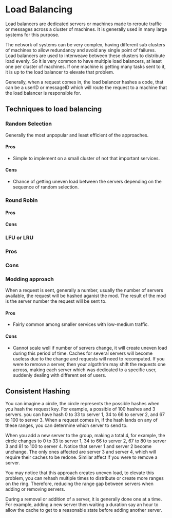 # Load Balancing
Load balancers are dedicated servers or machines made to reroute traffic or messages across a cluster of machines.
It is generally used in many large systems for this purpose.

The network of systems can be very complex, having different sub clusters of machines to allow redundancy and avoid any single point of failures.
Load balancers are used to interweave between these clusters to distribute load evenly.
So it is very common to have multiple load balancers, at least one per cluster of machines.
If one machine is getting many tasks sent to it, it is up to the load balancer to elevate that problem. 

Generally, when a request comes in, the load balancer hashes a code, that can be a userID or messageID which will route the request to a machine that the load balancer is responsible for.

## Techniques to load balancing

### Random Selection
Generally the most unpopular and least efficient of the approaches.

#### Pros
- Simple to implement on a small cluster of not that important services.

#### Cons
- Chance of getting uneven load between the servers depending on the sequence of random selection.

### Round Robin

#### Pros

#### Cons

### LFU or LRU

### Pros

### Cons

### Modding approach
When a request is sent, generally a number, usually the number of servers available, the request will be hashed aganist the mod.
The result of the mod is the server number the request will be sent to.

#### Pros
- Fairly common among smaller services with low-medium traffic.

#### Cons
- Cannot scale well if number of servers change, it will create uneven load during this period of time. Caches for several servers will become useless due to the change and requests will need to recomputed. If you were to remove a server, then your algothrim may shift the requests one across, making each server which was dedicated to a specific user, suddenly dealing with different set of users.

## Consistent Hashing
You can imagine a circle, the circle represents the possible hashes when you hash the request key.
For example, a possible of 100 hashes and 3 servers. you can have hash 0 to 33 to server 1, 34 to 66 to server 2, and 67 to 100 to server 3.
When a request comes in, if the hash lands on any of these ranges, you can determine which server to send to.

When you add a new server to the group, making a total 4, for example, the circle changes to 0 to 33 to server 1, 34 to 66 to server 2, 67 to 80 to server 3 and 81 to 100 to server 4. Notice that server 1 and server 2 become unchange. The only ones affected are server 3 and server 4, which will require their caches to be redone. Similar affect if you were to remove a server.

You may notice that this approach creates uneven load, to elevate this problem, you can rehash multiple times to distribute or create more ranges on the ring. Therefore, reducing the range gap between servers when adding or removing servers.

During a removal or addition of a server, it is generally done one at a time. For example, adding a new server then waiting a duration say an hour to allow the cache to get to a reasonable state before adding another server.
